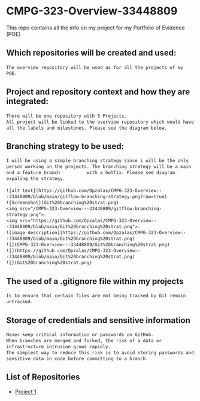 # CMPG-323-Overview-33448809
This repo contains all the info on my project for my Portfolio of Evidence (POE)

## Which repositories will be created and used:

	The overview repository will be used as for all the projects of my POE.
	
## Project and repository context and how they are integrated:

	There will be one repository with 5 Projects.
	All project will be linked to the overview repository which would have all the labels and milestones. Please see the diagram below.

## Branching strategy to be used:
	
	I will be using a simple branching strategy since i will be the only person working on the projects. The branching strategy will be a main and a feature branch 	     with a hotfix. Please see diagram expaling the strategy.
	
	![alt text](https://github.com/Opzalas/CMPG-323-Overview---33448809/blob/main/gitflow-branching-strategy.png?raw=true)
	![Screenshot](Git%20branching%20strat.png)
	<img src="/CMPG-323-Overview---33448809/gitflow-branching-strategy.png">.
	<img src="https://github.com/Opzalas/CMPG-323-Overview---33448809/blob/main/Git%20branching%20strat.png">.
	![image description](https://github.com/Opzalas/CMPG-323-Overview---33448809/blob/main/Git%20branching%20strat.png)
	![](CMPG-323-Overview---33448809/Git%20branching%20strat.png)
	![](https://github.com/Opzalas/CMPG-323-Overview---33448809/blob/main/Git%20branching%20strat.png)
	![](Git%20branching%20strat.png)


## The used of a .gitignore file within my projects

	Is to ensure that certain files are not being tracked by Git remain untracked.

## Storage of credentials and sensitive information

	Never keep critical information or passwords on GitHub.
	When branches are merged and forked, the risk of a data or infrastructure intrusion grows rapidly. 
	The simplest way to reduce this risk is to avoid storing passwords and sensitive data in code before committing to a branch.
	
## List of Repositories
- <a href="https://github.com/Opzalas/CMPG-323-Overview---33448809" target="_blank">Project 1</a>
